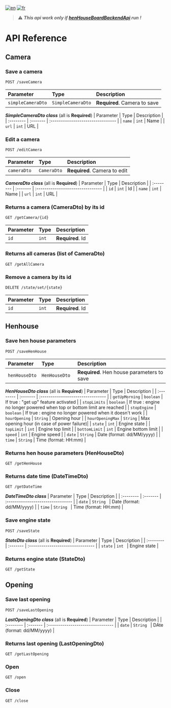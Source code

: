 [![en](https://img.shields.io/badge/lang-en-ab4b52.svg)](https://github.com/tlebigre/henHouseBackendApi/blob/main/README.md)
[![fr](https://img.shields.io/badge/lang-fr-318ce7.svg)](https://github.com/tlebigre/henHouseBackendApi/blob/main/README.fr.md)

> :warning: ***This api work only if [henHouseBoardBackendApi](https://github.com/tlebigre/henHouseBoardBackendApi) run !***

# API Reference
## Camera
### Save a camera
```http
POST /saveCamera
```
| Parameter | Type | Description |
| :-------- | :------- | :------------------------- |
|  `simpleCameraDto`  |  `SimpleCameraDto`  |  **Required**. Camera to save |

***SimpleCameraDto class*** (all is **Required**)
| Parameter | Type | Description |
| :-------- | :------- | :-------------------------------- |
|  `name`  |  `int`  |  Name |
|  `url`  |  `int`  |  URL |
### Edit a camera
```http
POST /editCamera
```
| Parameter | Type | Description |
| :-------- | :------- | :-------------------------------- |
|  `cameraDto`  |  `CameraDto`  |  **Required**. Camera to edit |

***CameraDto class*** (all is **Required**)
| Parameter | Type | Description |
| :-------- | :------- | :-------------------------------- |
|  `id`  |  `int`  |  Id |
|  `name`  |  `int`  |  Name |
|  `url`  |  `int`  |  URL |

### Returns a camera (CameraDto) by its id
```http
GET /getCamera/{id}
```
| Parameter | Type | Description |
| :-------- | :------- | :-------------------------------- |
|  `id`  |  `int`  |  **Required**. Id |

### Returns all cameras (list of CameraDto)
```http
GET /getAllCamera
```
### Remove a camera by its id
```http
DELETE /state/set/{state}
```
| Parameter | Type | Description |
| :-------- | :------- | :------------------------- |
|  `id`  |  `int`  |  **Required**. Id|

## Henhouse
### Save hen house parameters
```http
POST /saveHenHouse
```
| Parameter | Type | Description |
| :-------- | :------- | :------------------------- |
|  `henHouseDto`  |  `HenHouseDto `  |  **Required**. Hen house parameters to save |

***HenHouseDto class*** (all is **Required**)
| Parameter | Type | Description |
| :-------- | :------- | :-------------------------------- |
|  `getUpMorning`  |  `boolean` | If true : "get up" feature activated |
|  `stopLimits`  |  `boolean` | If true : engine no longer powered when top or bottom limit are reached |
|  `stopEngine`  |  `boolean` | If true : engine no longer powered when it doesn't work |
|  `hourOpening`  |  `String` | Opening hour |
|  `hourOpeningMax`  |  `String` | Max opening hour (in case of power failure)|
|  `state`  |  `int` | Engine state |
|  `topLimit`  |  `int` | Engine top limit |
|  `bottomLimit`  |  `int` | Engine bottom limit |
|  `speed`  |  `int` | Engine speed |
|  `date`  |  `String` | Date (format: dd/MM/yyyy) |
|  `time`  |  `String` | Time (format: HH:mm) |

### Returns hen house parameters (HenHouseDto)
```http
GET /getHenHouse
```

### Returns date time (DateTimeDto)
```http
GET /getDateTime
```
***DateTimeDto class***
| Parameter | Type | Description |
| :-------- | :------- | :-------------------------------- |
|  `date`  |  `String ` | Date (format: dd/MM/yyyy) |
|  `time`  |  `String ` | Time (format: HH:mm) |

### Save engine state
```http
POST /saveState
```
***StateDto class*** (all is **Required**)
| Parameter | Type | Description |
| :-------- | :------- | :-------------------------------- |
|  `state`  |  `int ` | Engine state |

### Returns engine state (StateDto)
```http
GET /getState
```
## Opening
### Save last opening
```http
POST /saveLastOpening
```
***LastOpeningDto class*** (all is **Required**)
| Parameter | Type | Description |
| :-------- | :------- | :-------------------------------- |
|  `date`  |  `String ` | DAte (format: dd/MM/yyyy) |

### Returns last opening (LastOpeningDto)
```http
GET /getLastOpening
```

### Open
```http
GET /open
```

### Close
```http
GET /close
```
